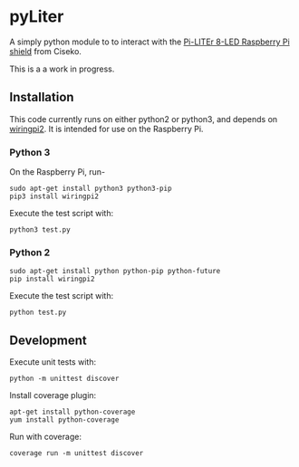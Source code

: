 # pyLiter

A simply python module to to interact with the [Pi-LITEr 8-LED Raspberry Pi shield](http://ciseco.co.uk/docs/Pi-LITEr-v-0-1.pdf) from Ciseko.

This is a a work in progress.

## Installation

This code currently runs on either python2 or python3, and depends on [wiringpi2](https://github.com/Gadgetoid/WiringPi2-Python). It is intended for use on the Raspberry Pi.

### Python 3

On the Raspberry Pi, run-

    sudo apt-get install python3 python3-pip
    pip3 install wiringpi2

Execute the test script with:

    python3 test.py

### Python 2

    sudo apt-get install python python-pip python-future
    pip install wiringpi2

Execute the test script with:

    python test.py

## Development

Execute unit tests with:

    python -m unittest discover

Install coverage plugin:

    apt-get install python-coverage
    yum install python-coverage

Run with coverage:

    coverage run -m unittest discover

